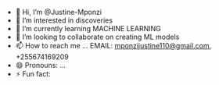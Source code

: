 - 👋 Hi, I’m @Justine-Mponzi
- 👀 I’m interested in discoveries
- 🌱 I’m currently learning MACHINE LEARNING
- 💞️ I’m looking to collaborate on creating ML models
- 📫 How to reach me ... EMAIL: mponzijustine110@gmail.com, +255674169209
- 😄 Pronouns: ...
- ⚡ Fun fact:

<!---
Justine-Mponzi/Justine-Mponzi is a ✨ special ✨ repository because its `README.md` (this file) appears on your GitHub profile.
You can click the Preview link to take a look at your changes.
--->
